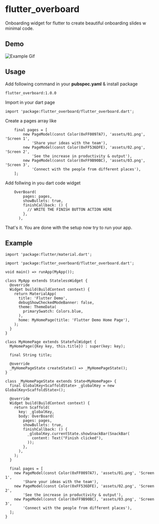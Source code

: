 # flutter_overboard

Onboarding widget for flutter to create beautiful onboarding slides w minimal code.


## Demo   
 ![Example Gif](https://github.com/kumar-aakash86/flutter_overboard/blob/master/screenshots/example.gif)


## Usage
Add following command in your **pubspec.yaml** & install package

`flutter_overboard:1.0.0`
    


Import in your dart page
```
import 'package:flutter_overboard/flutter_overboard.dart';
```  
  
  
Create a pages array like   
```
    final pages = [
        new PageModel(const Color(0xFF0097A7), 'assets/01.png', 'Screen 1',
            'Share your ideas with the team'),
        new PageModel(const Color(0xFF536DFE), 'assets/02.png', 'Screen 2',
            'See the increase in productivity & output'),
        new PageModel(const Color(0xFF9B90BC), 'assets/03.png', 'Screen 3',
            'Connect with the people from different places'),
    ];
```   
  
  
Add follwing in you dart code widget
```
    OverBoard(
        pages: pages,
        showBullets: true,
        finishCallback: () {
          // WRITE THE FINISH BUTTON ACTION HERE
        },
      ),
```
  
  

That's it. You are done with the setup now try to run your app.

## Example
```
import 'package:flutter/material.dart';

import 'package:flutter_overboard/flutter_overboard.dart';

void main() => runApp(MyApp());

class MyApp extends StatelessWidget {
  @override
  Widget build(BuildContext context) {
    return MaterialApp(
      title: 'Flutter Demo',
      debugShowCheckedModeBanner: false,
      theme: ThemeData(
        primarySwatch: Colors.blue,
      ),
      home: MyHomePage(title: 'Flutter Demo Home Page'),
    );
  }
}

class MyHomePage extends StatefulWidget {
  MyHomePage({Key key, this.title}) : super(key: key);

  final String title;

  @override
  _MyHomePageState createState() => _MyHomePageState();
}

class _MyHomePageState extends State<MyHomePage> {
  final GlobalKey<ScaffoldState> _globalKey = new GlobalKey<ScaffoldState>();

  @override
  Widget build(BuildContext context) {
    return Scaffold(
      key: _globalKey,
      body: OverBoard(
        pages: pages,
        showBullets: true,
        finishCallback: () {
          _globalKey.currentState.showSnackBar(SnackBar(
            content: Text("Finish clicked"),
          ));
        },
      ),
    );
  }

  final pages = [
    new PageModel(const Color(0xFF0097A7), 'assets/01.png', 'Screen 1',
        'Share your ideas with the team'),
    new PageModel(const Color(0xFF536DFE), 'assets/02.png', 'Screen 2',
        'See the increase in productivity & output'),
    new PageModel(const Color(0xFF9B90BC), 'assets/03.png', 'Screen 3',
        'Connect with the people from different places'),
  ];
}
```